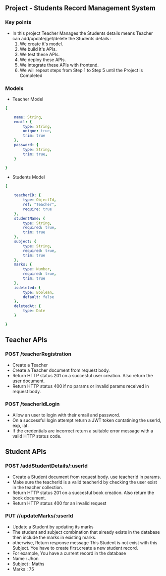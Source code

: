 ## Project - Students Record Management System 

### Key points
- In this project Teacher Manages the  Students details means Teacher can add/update/get/delete the  Students details :
  1) We create it's model.
  2) We build it's APIs.
  3) We test these APIs.
  4) We deploy these APIs.
  5) We integrate these APIs with frontend.
  6) We will repeat steps from Step 1 to Step 5 until the Project is Completed

### Models
- Teacher Model
```yaml
{

    name: String,
    email: {
        type: String,
        unique: true,
        trim: true
    },
    password: {
        type: String,
        trim: true,
    }

}
```
- Students Model
```yaml
{

    teacherID: {
        type: ObjectId,
        ref: "Teacher",
        require: true
    },
    studentName: {
        type: String,
        required: true,
        trim: true
    },
    subject: {
        type: String,
        required: true,
        trim: true
    },
    marks: {
        type: Number,
        required: true,
        trim: true
    },
    isdeleted: {
        type: Boolean,
        default: false
    },
    deletedAt: {
        type: Date
    }

}
```
## Teacher APIs 
### POST /teacherRegistration
- Create a Teacher 
- Create a Teacher document from request body.
- Return HTTP status 201 on a succesful user creation. Also return the user document.
- Return HTTP status 400 if no params or invalid params received in request body.

### POST /teacherIdLogin
- Allow an user to login with their email and password.
- On a successful login attempt return a JWT token contatining the userId, exp, iat.
- If the credentials are incorrect return a suitable error message with a valid HTTP status code.

## Student APIs
### POST /addStudentDetails/:userId
- Create a Student document from request body. use teacherId in params.
- Make sure the teacherId is a valid teacherId by checking the user exist in the teacher collection.
- Return HTTP status 201 on a succesful book creation. Also return the book document.
- Return HTTP status 400 for an invalid request

### PUT //updateMarks/:userId
- Update a Student by updating its marks
- The student and subject combination that
already exists in the database then include the marks in existing marks.
- otherwise, Return response  message This Student is not exist with this Subject. You have to create first.create a new student record.
- For example, You have a current record in the database
- Name :  Jhon 
- Subject : Maths
- Marks : 75
        

